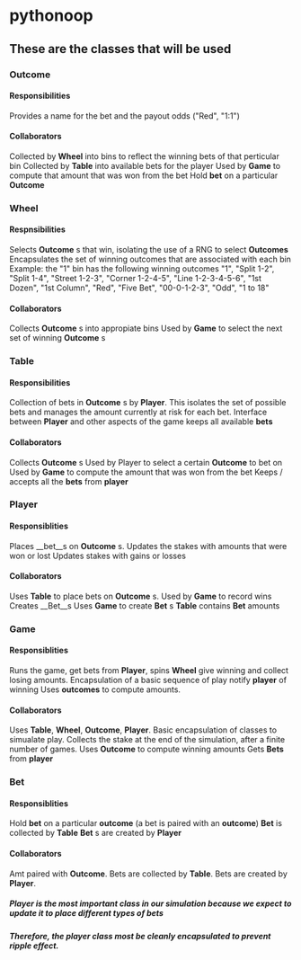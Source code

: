 # pythonoop
## These are the classes that will be used
### Outcome
#### Responsibilities
Provides a name for the bet and the payout odds ("Red", "1:1")
#### Collaborators
Collected by __Wheel__ into bins to reflect the winning bets of that perticular bin
Collected by __Table__ into available bets for the player
Used by __Game__ to compute that amount that was won from the bet
Hold __bet__ on a particular __Outcome__

### Wheel
#### Respnsibilities
Selects __Outcome__ s that win, isolating the use of a RNG to select __Outcomes__
Encapsulates the set of winning outcomes that are associated with each bin
Example: the "1" bin has the following winning outcomes "1", "Split 1-2",
"Split 1-4", "Street 1-2-3", "Corner 1-2-4-5", "Line 1-2-3-4-5-6",
"1st Dozen", "1st Column", "Red", "Five Bet", "00-0-1-2-3", "Odd", "1 to 18"
#### Collaborators
Collects __Outcome__ s into appropiate bins
Used by __Game__ to select the next set of winning __Outcome__ s

### Table
#### Responsibilities
Collection of bets in __Outcome__ s by __Player__.
This isolates the set of possible bets and manages the amount currently at risk
for each bet.
Interface between __Player__ and other aspects of the game
keeps all available __bets__
#### Collaborators
Collects __Outcome__ s
Used by Player to select a certain __Outcome__ to bet on
Used by __Game__ to compute the amount that was won from the bet
Keeps / accepts all the __bets__ from __player__

### Player
#### Responsiblities

Places __bet__s on __Outcome__ s. Updates the stakes with amounts that were won or lost
Updates stakes with gains or losses
#### Collaborators
Uses __Table__ to place bets on __Outcome__ s. Used by __Game__ to record wins  
Creates __Bet__s
Uses __Game__ to create __Bet__ s
__Table__ contains __Bet__ amounts

### Game
#### Responsiblities
Runs the game, get bets from __Player__, spins __Wheel__ give winning and collect losing amounts.
Encapsulation of a basic sequence of play
notify __player__ of winning
Uses __outcomes__ to compute amounts. 
#### Collaborators
Uses __Table__, __Wheel__, __Outcome__, __Player__. Basic encapsulation of classes to
simualate play. Collects the stake at the end of the simulation, after a finite number
of games.
Uses __Outcome__ to compute winning amounts
Gets __Bets__ from __player__

### Bet
#### Responsiblities
Hold __bet__ on a particular __outcome__ (a bet is paired with an __outcome__)
__Bet__ is collected by __Table__
__Bet__ s are created by __Player__

#### Collaborators
Amt paired with __Outcome__.
Bets are collected by __Table__.
Bets are created by __Player__.

##### Player is the most important class in our simulation because we expect to update it to place different types of bets
##### Therefore, the player class most be cleanly encapsulated to prevent ripple effect.

